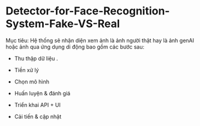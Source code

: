 # Detector-for-Face-Recognition-System-Fake-VS-Real 

Mục tiêu: Hệ thống sẽ nhận diện xem ảnh là ảnh người thật hay là ảnh genAI hoặc ảnh qua ứng dụng di động bao gồm các bước sau:

- Thu thập dữ liệu .               

- Tiền xử lý                          

- Chọn mô hình                        

- Huấn luyện & đánh giá               

- Triển khai API + UI                 

- Cải tiến & cập nhật                 
